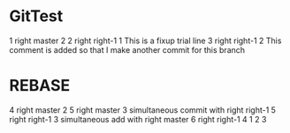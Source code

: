 # GitTest
1 right		master		2
2 right		right-1		1	This is a fixup trial line
3 right		right-1		2	This comment is added so that I make another commit for this branch
# REBASE
4 right		master		2
5 right		master		3	simultaneous commit with right right-1
5 right		right-1		3	simultaneous add with right master
6 right		right-1		4	1 2 3
